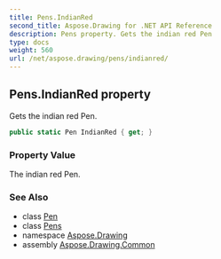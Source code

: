 ```yaml
---
title: Pens.IndianRed
second_title: Aspose.Drawing for .NET API Reference
description: Pens property. Gets the indian red Pen
type: docs
weight: 560
url: /net/aspose.drawing/pens/indianred/
---
```

## Pens.IndianRed property

Gets the indian red Pen.

```csharp
public static Pen IndianRed { get; }
```

### Property Value

The indian red Pen.

### See Also

* class [Pen](../../pen/)
* class [Pens](../)
* namespace [Aspose.Drawing](../../pens/)
* assembly [Aspose.Drawing.Common](../../../)


